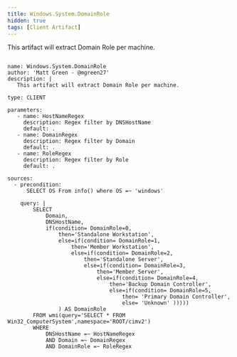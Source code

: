 ```yaml
---
title: Windows.System.DomainRole
hidden: true
tags: [Client Artifact]
---
```


This artifact will extract Domain Role per machine.


<pre><code class="language-yaml">
name: Windows.System.DomainRole
author: &#x27;Matt Green - @mgreen27&#x27;
description: |
   This artifact will extract Domain Role per machine.

type: CLIENT

parameters:
   - name: HostNameRegex
     description: Regex filter by DNSHostName
     default: .
   - name: DomainRegex
     description: Regex filter by Domain
     default: .
   - name: RoleRegex
     description: Regex filter by Role
     default: .
     
sources:
  - precondition:
      SELECT OS From info() where OS =~ &#x27;windows&#x27;

    query: |
        SELECT 
            Domain, 
            DNSHostName, 
            if(condition= DomainRole=0,
                then=&#x27;Standalone Workstation&#x27;,
                else=if(condition= DomainRole=1,
                    then=&#x27;Member Workstation&#x27;,
                    else=if(condition= DomainRole=2,
                        then=&#x27;Standalone Server&#x27;,
                        else=if(condition= DomainRole=3,
                            then=&#x27;Member Server&#x27;,
                            else=if(condition= DomainRole=4,
                                then=&#x27;Backup Domain Controller&#x27;,
                                else=if(condition= DomainRole=5,
                                    then= &#x27;Primary Domain Controller&#x27;,
                                    else= &#x27;Unknown&#x27; )))))
                ) AS DomainRole
        FROM wmi(query=&#x27;SELECT * FROM Win32_ComputerSystem&#x27;,namespace=&#x27;ROOT/cimv2&#x27;)
        WHERE 
            DNSHostName =~ HostNameRegex
            AND Domain =~ DomainRegex
            AND DomainRole =~ RoleRegex
</code></pre>

